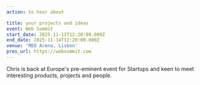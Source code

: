 ```yaml
---
action: to hear about

title: your projects and ideas
event: Web Summit
start_date: 2025-11-11T12:20:00.000Z
end_date: 2025-11-14T12:20:00.000Z
venue: 'MEO Arena, Lisbon'
pres_url: https://websummit.com
---
```


Chris is back at Europe's pre-eminent event for Startups and keen to meet interesting products, projects and people.
